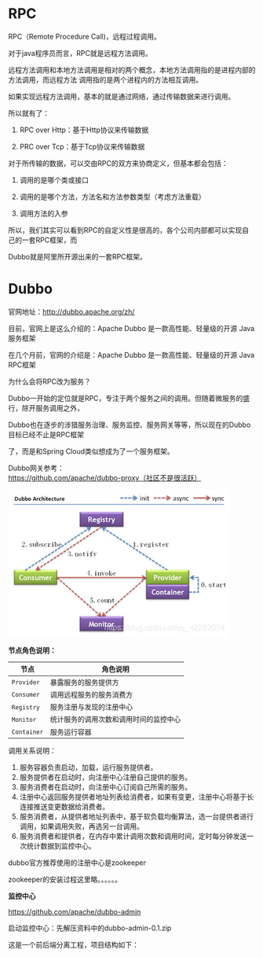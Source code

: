 # RPC

RPC（Remote Procedure Call)，远程过程调用。

对于java程序员而言，RPC就是远程方法调用。

远程方法调用和本地方法调用是相对的两个概念，本地⽅法调⽤指的是进程内部的⽅法调⽤，⽽远程⽅法 调⽤指的是两个进程内的⽅法相互调⽤。

如果实现远程⽅法调⽤，基本的就是通过⽹络，通过传输数据来进⾏调⽤。 

所以就有了： 

1. RPC over Http：基于Http协议来传输数据 

2. PRC over Tcp：基于Tcp协议来传输数据 

对于所传输的数据，可以交由RPC的双⽅来协商定义，但基本都会包括： 

1. 调⽤的是哪个类或接⼝ 

2. 调⽤的是哪个⽅法，⽅法名和⽅法参数类型（考虑⽅法重载） 

3. 调⽤⽅法的⼊参 

所以，我们其实可以看到RPC的⾃定义性是很⾼的，各个公司内部都可以实现⾃⼰的⼀套RPC框架，⽽ 

Dubbo就是阿⾥所开源出来的⼀套RPC框架。 

# Dubbo

官⽹地址：http://dubbo.apache.org/zh/

⽬前，官⽹上是这么介绍的：Apache Dubbo 是⼀款⾼性能、轻量级的开源 Java 服务框架 

在⼏个⽉前，官⽹的介绍是：Apache Dubbo 是⼀款⾼性能、轻量级的开源 Java RPC框架 

为什么会将RPC改为服务？ 

Dubbo⼀开始的定位就是RPC，专注于两个服务之间的调⽤。但随着微服务的盛⾏，除开服务调⽤之外， 

Dubbo也在逐步的涉猎服务治理、服务监控、服务⽹关等等，所以现在的Dubbo⽬标已经不⽌是RPC框架 

了，⽽是和Spring Cloud类似想成为了⼀个服务框架。 

Dubbo⽹关参考：https://github.com/apache/dubbo-proxy（社区不是很活跃） 

![1624886042624](dubbo.assets/1624886042624.png)

**节点角色说明：**

| 节点        | 角色说明                               |
| ----------- | -------------------------------------- |
| `Provider`  | 暴露服务的服务提供方                   |
| `Consumer`  | 调用远程服务的服务消费方               |
| `Registry`  | 服务注册与发现的注册中心               |
| `Monitor`   | 统计服务的调用次数和调用时间的监控中心 |
| `Container` | 服务运行容器                           |

调用关系说明：

1. 服务容器负责启动，加载，运行服务提供者。
2. 服务提供者在启动时，向注册中心注册自己提供的服务。
3. 服务消费者在启动时，向注册中心订阅自己所需的服务。
4. 注册中心返回服务提供者地址列表给消费者，如果有变更，注册中心将基于长连接推送变更数据给消费者。
5. 服务消费者，从提供者地址列表中，基于软负载均衡算法，选一台提供者进行调用，如果调用失败，再选另一台调用。
6. 服务消费者和提供者，在内存中累计调用次数和调用时间，定时每分钟发送一次统计数据到监控中心。
   

dubbo官方推荐使用的注册中心是zookeeper

zookeeper的安装过程这里略。。。。。。

**监控中心**

https://github.com/apache/dubbo-admin

启动监控中心：先解压资料中的dubbo-admin-0.1.zip

这是一个前后端分离工程，项目结构如下：

